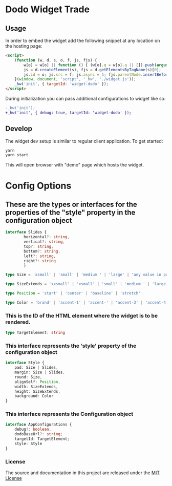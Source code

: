 # Dodo Widget Trade

## Usage

In order to embed the widget add the following snippet at any location on the hosting page:

```html
<script>
    (function (w, d, s, o, f, js, fjs) {
        w[o] = w[o] || function () { (w[o].q = w[o].q || []).push(arguments) };
        js = d.createElement(s), fjs = d.getElementsByTagName(s)[0];
        js.id = o; js.src = f; js.async = 1; fjs.parentNode.insertBefore(js, fjs);
    }(window, document, 'script', '_hw', './widget.js'));
    _hw('init', { targetId: 'widget-dodo' });
</script>
```


During initialization you can pass additional configurations to widget like so:

```diff
-_hw('init');
+_hw('init', { debug: true, targetId: 'widget-dodo' });
```

## Develop

The widget dev setup is similar to regular client application. To get started:

```bash
yarn
yarn start
```

This will open browser with "demo" page which hosts the widget.



# Config Options

## These are the types or interfaces for the properties of the "style" property in the configuration object

```typescript
interface Slides {
        horizontal?: string, 
        vertical?: string,
        top?: string, 
        bottom?: string, 
        left?: string, 
        right?: string
        }

type Size = 'xsmall' | 'small' | 'medium ' | 'large' | 'any value in px'

type SizeExtends = 'xxsmall' | 'xsmall' | 'small' | 'medium ' | 'large' | 'xlarge' | 'xxlarge' | 'any value in px'

type Position = 'start' | 'center' | 'baseline' | 'stretch'

type Color = 'brand' | 'accent-1' | 'accent-' | 'accent-3' | 'accent-4' | 'neutral-1' | 'neutral-2' | 'neutral-3' | 'neutral-4' | 'status-critical' | 'status-error' | 'status-warning' | 'status-ok' | 'status-unknown' | 'status-disabled' | 'light-1' | 'light-2' | 'light-3' | 'light-4' | 'light-5' | 'light-6' | 'dark-1' | 'dark-2' | 'dark-3' | 'dark-4' | 'dark-5' | 'dark- 6'
```


### This is the ID of the HTML element where the widget is to be rendered.

```typescript
type TargetElement: string

```

### This interface represents the 'style' property of the configuration object

```typescript
interface Style {
    pad: Size | Slides,
    margin: Size | Slides,
    round: Size,
    alignSelf: Position,
    width: SizeExtends,
    height: SizeExtends,
    background: Color
}
```

### This interface represents the Configuration object

```typescript
interface AppConfigurations {
    debug?: boolean;
    dodoBaseUrl?: string;
    targetId: TargetElement;
    style: Style
}
```


### License
The source and documentation in this project are released under the [MIT License](LICENSE)
